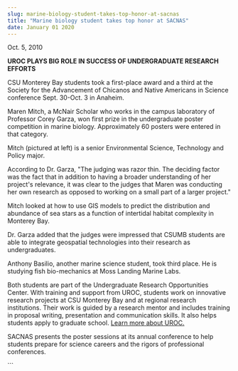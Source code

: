 ```yaml
---
slug: marine-biology-student-takes-top-honor-at-sacnas
title: "Marine biology student takes top honor at SACNAS"
date: January 01 2020
---
```


 
<p>Oct. 5, 2010</p>
<p>
  <strong
    >UROC PLAYS BIG ROLE IN SUCCESS OF UNDERGRADUATE RESEARCH EFFORTS</strong
  >
</p>
<p>
  CSU Monterey Bay students took a first&#45;place award and a third at the
  Society for the Advancement of Chicanos and Native Americans in Science
  conference Sept. 30&#45;Oct. 3 in Anaheim.
</p>
<p>
  Maren Mitch, a McNair Scholar who works in the campus laboratory of Professor
  Corey Garza, won first prize in the undergraduate poster competition in marine
  biology. Approximately 60 posters were entered in that category.
</p>
<p>
  Mitch &#40;pictured at left&#41; is a senior Environmental Science, Technology
  and Policy major.
</p>
<p>
  According to Dr. Garza, "The judging was razor thin. The deciding factor was
  the fact that in addition to having a broader understanding of her project's
  relevance, it was clear to the judges that Maren was conducting her own
  research as opposed to working on a small part of a larger project."
</p>
<p>
  Mitch looked at how to use GIS models to predict the distribution and
  abundance of sea stars as a function of intertidal habitat complexity in
  Monterey Bay.
</p>
<p>
  Dr. Garza added that the judges were impressed that CSUMB students are able to
  integrate geospatial technologies into their research as undergraduates.
</p>
<p>
  Anthony Basilio, another marine science student, took third place. He is
  studying fish bio&#45;mechanics at Moss Landing Marine Labs.
</p>
<p>
  Both students are part of the Undergraduate Research Opportunities Center.
  With training and support from UROC, students work on innovative research
  projects at CSU Monterey Bay and at regional research institutions. Their work
  is guided by a research mentor and includes training in proposal writing,
  presentation and communication skills. It also helps students apply to
  graduate school. <a href="https://uroc.csumb.edu">Learn more about UROC.</a>
</p>
<p>
  SACNAS presents the poster sessions at its annual conference to help students
  prepare for science careers and the rigors of professional conferences.
</p>
```
